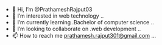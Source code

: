 - 👋 Hi, I’m @PrathameshRajput03
- 👀 I’m interested in web technology ..
- 🌱 I’m currently learning .Bachelor of computer science ..
- 💞️ I’m looking to collaborate on .web development ..
- 📫 How to reach me prathamesh.rajput301@gmail.com ...

<!---
PrathameshRajput03/PrathameshRajput03 is a ✨ special ✨ repository because its `README.md` (this file) appears on your GitHub profile.
You can click the Preview link to take a look at your changes.
--->
